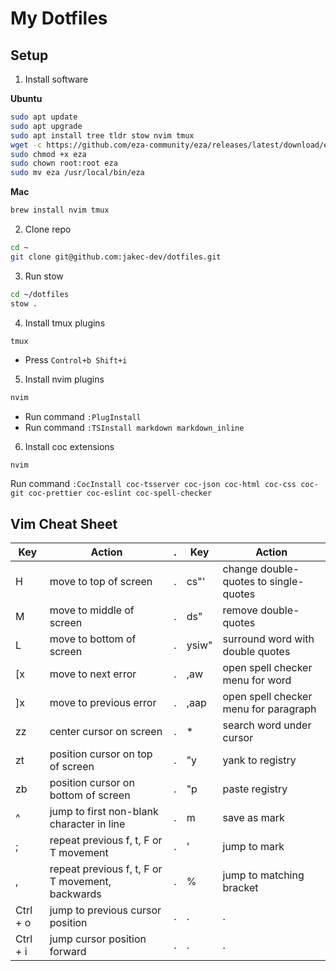 # My Dotfiles

## Setup

1. Install software

**Ubuntu**

```sh
sudo apt update
sudo apt upgrade
sudo apt install tree tldr stow nvim tmux
wget -c https://github.com/eza-community/eza/releases/latest/download/eza_x86_64-unknown-linux-gnu.tar.gz -O - | tar xz
sudo chmod +x eza
sudo chown root:root eza
sudo mv eza /usr/local/bin/eza
```

**Mac**

```sh
brew install nvim tmux
```

2. Clone repo

```sh
cd ~
git clone git@github.com:jakec-dev/dotfiles.git
```

3. Run stow

```sh
cd ~/dotfiles
stow .
```

4. Install tmux plugins

```sh
tmux
```

- Press `Control+b Shift+i`

5. Install nvim plugins

```sh
nvim
```

- Run command `:PlugInstall`
- Run command `:TSInstall markdown markdown_inline`

6. Install coc extensions

```
nvim
```

Run command `:CocInstall coc-tsserver coc-json coc-html coc-css coc-git coc-prettier coc-eslint coc-spell-checker`

## Vim Cheat Sheet

| Key      | Action                                           | .   | Key        | Action                                |
| -        | --                                               | --  | --         | --                                    |
| H        | move to top of screen                            | .   | cs"'       | change double-quotes to single-quotes |
| M        | move to middle of screen                         | .   | ds"        | remove double-quotes                  |
| L        | move to bottom of screen                         | .   | ysiw"      | surround word with double quotes      |
| [x       | move to next error                               | .   | ,aw        | open spell checker menu for word      |
| ]x       | move to previous error                           | .   | ,aap       | open spell checker menu for paragraph |
| zz       | center cursor on screen                          | .   | *          | search word under cursor              |
| zt       | position cursor on top of screen                 | .   | "<number>y | yank to <number> registry             |
| zb       | position cursor on bottom of screen              | .   | "<number>p | paste <number> registry               |
| ^        | jump to first non-blank character in line        | .   | m<char>    | save <char> as mark                   |
| ;        | repeat previous f, t, F or T movement            | .   | '<char>    | jump to <char> mark                   | 
| ,        | repeat previous f, t, F or T movement, backwards | .   | %          | jump to matching bracket              |
| Ctrl + o | jump to previous cursor position                 | .   | .          | .                                     |
| Ctrl + i | jump cursor position forward                     | .   | .          | .                                     |

